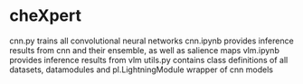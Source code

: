 # cheXpert
cnn.py trains all convolutional neural networks
cnn.ipynb provides inference results from cnn and their ensemble, as well as salience maps
vlm.ipynb provides inference results from vlm
utils.py contains class definitions of all datasets, datamodules and pl.LightningModule wrapper of cnn models
